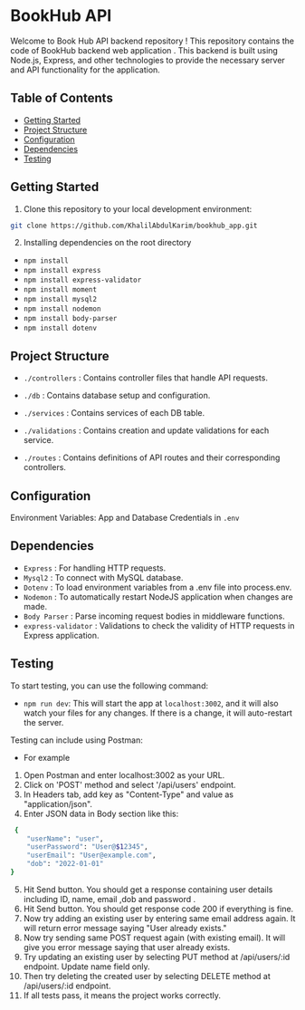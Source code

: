 # BookHub API

Welcome to Book Hub API backend repository ! This repository contains the code of BookHub backend web application . This backend is built using Node.js, Express, and other technologies to provide the necessary server and API functionality for the application.

## Table of Contents

- [Getting Started](#getting-started)
- [Project Structure](#project-structure)
- [Configuration](#configuration)
- [Dependencies](#dependencies)
- [Testing](#testing)

## Getting Started

 1. Clone this repository to your local development environment:

   ```bash
   git clone https://github.com/KhalilAbdulKarim/bookhub_app.git
   ```

2. Installing dependencies on the root directory 

- ```npm install``` 
- ```npm install express```
- ```npm install express-validator```
- ```npm install moment```
- ```npm install mysql2```
- ```npm install nodemon```
- ```npm install body-parser```
- ```npm install dotenv```


## Project Structure

- `./controllers` : Contains controller files that handle API requests.

- `./db` : Contains database setup and configuration.

- `./services` : Contains services of each DB table.

- `./validations` : Contains creation and update validations for each service.

- `./routes` : Contains definitions of API routes and their corresponding controllers.


## Configuration
Environment Variables: App and Database Credentials in ```.env```

## Dependencies

- ```Express``` : For handling HTTP requests.
- ```Mysql2``` : To connect with MySQL database.
- ```Dotenv``` : To load environment variables from a .env file into process.env.
- ```Nodemon``` : To automatically restart NodeJS application when changes are made.
- ```Body Parser``` : Parse incoming request bodies in middleware functions.
- ```express-validator``` : Validations to check the validity of HTTP requests in Express application.

## Testing

To start testing, you can use the following command:
- `npm run dev`: This will start the app at `localhost:3002`, and it will also watch your files for any changes. If there is a change, it will auto-restart the server.

Testing can include using Postman:
- For example

1. Open Postman and enter localhost:3002 as your URL.
2. Click on 'POST' method and select '/api/users' endpoint.
3. In Headers tab, add key as "Content-Type" and value as "application/json".
4. Enter JSON data in Body section like this:
```bash
 {
    "userName": "user",
    "userPassword": "User@$12345",
    "userEmail": "User@example.com",
    "dob": "2022-01-01"
}
```
5. Hit Send button. You should get a response containing user details including ID, name, email ,dob and password .
5. Hit Send button. You should get response code 200 if everything is fine.
6. Now try adding an existing user by entering same email address again. It will return error message saying "User already exists."
6. Now try sending same POST request again (with existing email). It will give you error message saying
that user already exists.
7. Try updating an existing user by selecting PUT method at /api/users/:id endpoint. Update name field only.
8. Then try deleting the created user by selecting DELETE method at /api/users/:id endpoint.
9. If all tests pass, it means the project works correctly.


















